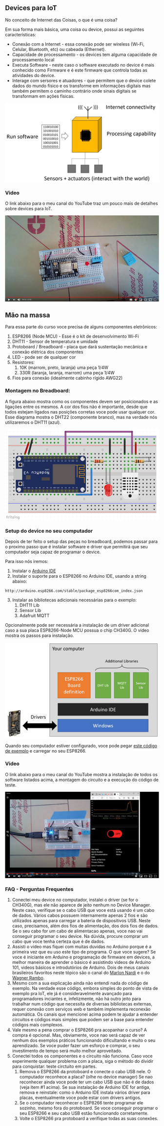## Devices para IoT

No conceito de Internet das Coisas, o que é uma coisa?

Em sua forma mais básica, uma coisa ou device, possui as seguintes características:

- Conexão com a Internet - essa conexão pode ser wireless (Wi-Fi, Celular, Bluetooth, etc) ou cabeada (Ethernet). 
- Capacidade de processamento - os devices tem alguma capacidade de processamento local
- Executa Software - neste caso o software executado no device é mais conhecido como Firmware e é este firmware que controla todas as atividades do device. 
- Interage com sersores e atuadores - que permitem que o device colete dados do mundo físico e os transforme em informações digitais mas também permitem o caminho contrário onde sinais digitais se transformam em ações físicas.

![Thing](Imagens/thing.png)

### Video

O link abaixo para o meu canal do YouTube traz um pouco mais de detalhes sobre devices para IoT.

[![Setup](Imagens/device1.png)](https://youtu.be/KkLqBPoI5O0)

## Mão na massa

Para essa parte do curso voce precisa de alguns componentes eletrônicos:

1. ESP8266 (Node MCU) - Esse é o kit de desenvolvimento Wi-Fi
1. DHT11 - Sensor de temperatura e umidade
1. Protoboard / Breadboard - placa que dará sustentação mecânica e conexão elétrica dos componentes
1. LED - pode ser de qualquer cor
1. Resistores: 
    1. 10K (marrom, preto, laranja) uma peça 1/4W
    1. 330R (laranja, laranja, marrom) uma peça 1/4W
1. Fios para conexão (idealmente cabinho rígido AWG22)

### Montagem no Breadboard:

A figura abaixo mostra como os componentes devem ser posicionados e as ligações entre os mesmos. A cor dos fios não é importante, desde que todos estejam ligados nas posições corretas voce pode usar qualquer cor. Esse diagrama mostra o DHT22 (componente branco), mas na verdade nós utilizaremos o DHT11 (azul).

![Thing](Imagens/breadboard.png)

### Setup do device no seu computador

Depois de ter feito o setup das peças no breadboard, podemos passar para o proximo passo que é instalar software e driver que permitirá que seu computador seja capaz de programar o device. 

Para isso nós iremos: 

1. Instalar o [Arduino IDE](www.arduino.cc)
1. Instalar o suporte para o ESP8266 no Arduino IDE, usando a string abaixo:

```
http://arduino.esp8266.com/stable/package_esp8266com_index.json

```
3. Instalar as bibliotecas adicionais necessárias para o exemplo:
    1. DHT11 Lib
    1. Sensor Lib
    1. Adafruit MQTT 

Opcionalmente pode ser necessária a instalação de um driver adicional caso a sua placa ESP8266-Node MCU possua o chip CH340G. O video mostra os passos para instalação. 

![Thing](Imagens/drivers.png)

Quando seu computador estiver configurado, voce pode pegar [este código de exemplo](sample-code/basic-test.ino) e carregar no seu ESP8266.

### Video

O link abaixo para o meu canal do YouTube mostra a instalação de todos os software listados acima, a montagem do circuito e a execução do código de teste.

[![Setup](Imagens/device2.png)](https://youtu.be/N7B_R-UfF4c)

### FAQ - Perguntas Frequentes

1. Conectei meu device no computador, instalei o driver (se for o CH340G), mas ele não aparece de jeito nenhum no Device Manager. Neste caso, verifique se o cabo USB que voce está usando é um cabo de dados. Vários cabos possuem internamente apenas 2 fios e são utilizados apenas para carregar a bateria de dispositivos USB. Neste caso, precisamos, além dos fios de alimentação, dos dois fios de dados. Se o seu cabo for um cabo de alimentacao apenas, voce nao vai conseguir programar o seu device. Na dúvida, procure comprar um cabo que voce tenha certeza que é de dados.
1.  Assisti o video mas fiquei com muitas duvidas no Arduino porque é a primeira vez que eu uso este tipo de programa. O que voce sugere? Se voce é iniciante em Arduino e programação de firmware em devices, a melhor maneira de aprender o básico é assistindo videos de Arduino 101, videos básicos e introdutórios de Arduino. Dois de meus canais brasileiros favoritos neste tópico são o canal do [Marlon Nardi](https://www.youtube.com/user/Marlon7642) e o do [Wagner Rambo](https://www.youtube.com/user/canalwrkits). 
1. Mesmo com a sua explicação ainda não entendi nada do código de exemplo. Na verdade esse código, embora simples do ponto de vista de exemplo pra IoT, ele já é consideravelmente avançado para programadores inciantes e, infelizmente, não há outro jeito para trabalhar num código que necessita de diversas bibliotecas externas, requer conexão com serviços web e também implementa reconexão automática. Os canais que mencionei acima podem te ajudar a entender circuitos e códigos mais simples que podem ser a base para entender códigos mais complexos.
1. Vale mesmo a pena comprar o ESP8266 pra acopanhar o curso? A compra é opcional. Mas, obviamente, voce nao será capaz de ver nenhum dos exemplos práticos funcionando dificultando e muito o seu aprendizado. Se voce puder fazer um esforço e comprar, o seu investimento de tempo será muito melhor aproveitado.
1. Conectei todos os componentes e o circuito não funciona. Caso voce experimente qualquer problema com a placa, siga o método do dividir para conquistar: teste  circtuito em partes.
    1. Remova o ESP8266 da protoboard e conecte o cabo USB nele. O computador reconhece a placa? (olhe no device manager) Se nao reconhecer ainda voce pode ter um cabo USB que não é de dados (veja item #1 acima). Se sua instalação de Arduino IDE for antiga, remova e reinstale: como o Arduino IDE instala vários driver para placas, eventualmente voce pode estar com drivers antigos.
    1. Se o computador reconhecer o ESP8266 tente programar ele sozinho, mesmo fora do protoboard. Se voce conseguir programar o seu ESP8266 e seu cabo USB estão funcionando corretamente.
    1. Volte o ESP8266 pra protoboard a verifique todas as suas conexões. 